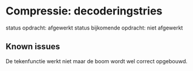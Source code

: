 # Compressie: decoderingstries

status opdracht: afgewerkt
status bijkomende opdracht: niet afgewerkt

## Known issues
De tekenfunctie werkt niet maar de boom wordt wel correct opgebouwd.